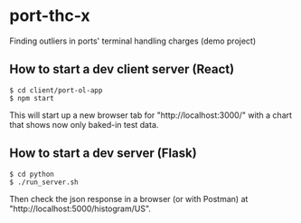 # port-thc-x

Finding outliers in ports' terminal handling charges (demo project)

## How to start a dev client server (React)

```
$ cd client/port-ol-app
$ npm start
```

This will start up a new browser tab for "http://localhost:3000/" with a chart that shows now only baked-in test data.


## How to start a dev server (Flask)


```
$ cd python 
$ ./run_server.sh
```

Then check the json response in a browser (or with Postman) at "http://localhost:5000/histogram/US".

